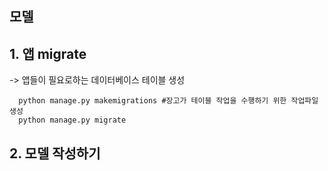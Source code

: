 모델
--

## 1. 앱 migrate
-> 앱들이 필요로하는 데이터베이스 테이블 생성  
```
  python manage.py makemigrations #장고가 테이블 작업을 수행하기 위한 작업파일 생성
  python manage.py migrate
```

## 2. 모델 작성하기
